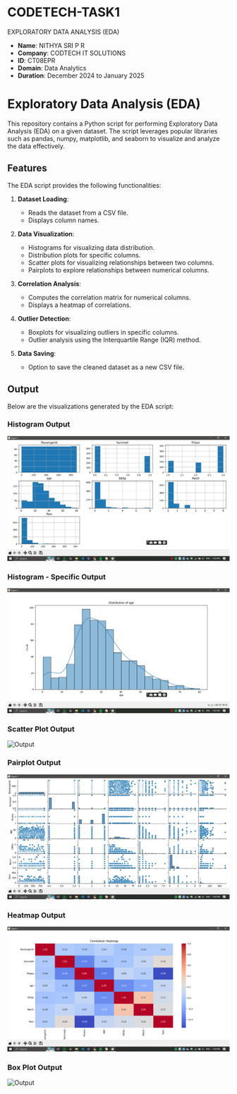 # CODETECH-TASK1
EXPLORATORY DATA ANALYSIS (EDA)
- **Name**: NITHYA SRI P R 
- **Company**: CODTECH IT SOLUTIONS  
- **ID**: CT08EPR  
- **Domain**: Data Analytics  
- **Duration**: December 2024 to January 2025  

# Exploratory Data Analysis (EDA)

This repository contains a Python script for performing Exploratory Data Analysis (EDA) on a given dataset. The script leverages popular libraries such as pandas, numpy, matplotlib, and seaborn to visualize and analyze the data effectively.

## Features

The EDA script provides the following functionalities:

1. **Dataset Loading**:
   - Reads the dataset from a CSV file.
   - Displays column names.

2. **Data Visualization**:
   - Histograms for visualizing data distribution.
   - Distribution plots for specific columns.
   - Scatter plots for visualizing relationships between two columns.
   - Pairplots to explore relationships between numerical columns.

3. **Correlation Analysis**:
   - Computes the correlation matrix for numerical columns.
   - Displays a heatmap of correlations.

4. **Outlier Detection**:
   - Boxplots for visualizing outliers in specific columns.
   - Outlier analysis using the Interquartile Range (IQR) method.

5. **Data Saving**:
   - Option to save the cleaned dataset as a new CSV file.
## Output

Below are the visualizations generated by the EDA script:

### Histogram Output
![Output](images/histogram.png)

### Histogram - Specific Output
![Output](images/histogram-specific.png)

### Scatter Plot Output
![Output](images/scatter.png)

###  Pairplot Output
![Output](images/pairplot.png)

### Heatmap Output
![Output](images/heatmap.png)

### Box Plot Output
![Output](images/boxplot_output.png)

